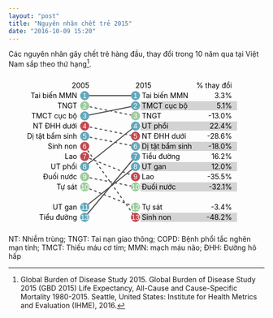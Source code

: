 ```yaml
---
layout: "post"
title: "Nguyên nhân chết trẻ 2015"
date: "2016-10-09 15:20"
---
```


Các nguyên nhân gây chết trẻ hàng đầu, thay đổi trong 10 năm qua tại Việt Nam sắp theo thứ hạng[^1].

<svg id="yll-arrow-chart-arrow-diagram" class="arrow-chart-svg" preserveAspectRatio="none" width="100%" height="300">
<g id="yll-arrow-chart-trs-g" transform="translate(150, 0)">
<g id="yll-arrow-chart-header-rank-2005-tt">
  <text y="20" x="9" text-anchor="end" dy=".35em">2005</text></g>
<g id="yll-arrow-chart-header-rank-2015-tt">
  <text y="20" x="100" text-anchor="start" dy=".35em">2015</text></g>
<g id="yll-arrow-chart-header-percent-change-tt">
  <text y="20" x="290" text-anchor="end" dy=".35em">% thay đổi</text></g>
<g id="yll-arrow-chart-lines">
  <line id="yll-arrow-chart-line-494" x1="0" x2="100" y1="40" y2="40" stroke="#4c4c4e" stroke-width="2" stroke-dasharray="none"></line>
  <line id="yll-arrow-chart-line-689" x1="0" x2="100" y1="60" y2="80" stroke="#4c4c4e" stroke-width="2" stroke-dasharray="5px, 5px"></line>
  <line id="yll-arrow-chart-line-493" x1="0" x2="100" y1="80" y2="60" stroke="#4c4c4e" stroke-width="2" stroke-dasharray="none"></line>
  <line id="yll-arrow-chart-line-322" x1="0" x2="100" y1="100" y2="120" stroke="#4c4c4e" stroke-width="2" stroke-dasharray="5px, 5px"></line>
  <line id="yll-arrow-chart-line-641" x1="0" x2="100" y1="120" y2="140" stroke="#4c4c4e" stroke-width="2" stroke-dasharray="5px, 5px"></line>
  <line id="yll-arrow-chart-line-381" x1="0" x2="100" y1="140" y2="280" stroke="#4c4c4e" stroke-width="2" stroke-dasharray="5px, 5px"></line>
  <line id="yll-arrow-chart-line-297" x1="0" x2="100" y1="160" y2="200" stroke="#4c4c4e" stroke-width="2" stroke-dasharray="5px, 5px"></line>
  <line id="yll-arrow-chart-line-426" x1="0" x2="100" y1="180" y2="100" stroke="#4c4c4e" stroke-width="2" stroke-dasharray="none"></line>
  <line id="yll-arrow-chart-line-698" x1="0" x2="100" y1="200" y2="220" stroke="#4c4c4e" stroke-width="2" stroke-dasharray="5px, 5px"></line>
  <line id="yll-arrow-chart-line-718" x1="0" x2="100" y1="220" y2="260" stroke="#4c4c4e" stroke-width="2" stroke-dasharray="5px, 5px"></line></g>
<g id="yll-arrow-chart-lines">
  <line id="yll-arrow-chart-line-417" x1="0" x2="100" y1="260" y2="180" stroke="#4c4c4e" stroke-width="2" stroke-dasharray="none"></line>
  <line id="yll-arrow-chart-line-587" x1="0" x2="100" y1="280" y2="160" stroke="#4c4c4e" stroke-width="2" stroke-dasharray="none"></line></g>
<g id="yll-arrow-chart-circles-tt">
<g id="yll-arrow-chart-row-tt-0">
  <text y="40" x="-15" text-anchor="end" dy=".35em">Tai biến MMN</text>
<g>
  <circle id="yll-arrow-chart-circle-2005-494" cx="0" cy="40" r="9" style="fill: rgb(98, 167, 185);"></circle>
  <text y="40" x="0" text-anchor="middle" dy=".35em" fill="#ffffff" font-family="AvenirNextLTW01-Heavy, sans-serif">1</text></g>
<g>
  <circle id="yll-arrow-chart-circle-2015-494" cx="100" cy="40" r="9" style="fill: rgb(98, 167, 185);"></circle>
  <text y="40" x="100" text-anchor="middle" dy=".35em" fill="#ffffff" font-family="AvenirNextLTW01-Heavy, sans-serif">1</text></g>
<g>
  <rect y="31" x="110" width="190" height="18" fill="#d3d3d3" style="visibility: hidden;"></rect>
  <text y="40" x="112.5" text-anchor="start" dy=".35em">Tai biến MMN</text>
  <text y="40" x="290" text-anchor="end" dy=".35em">3.3%</text></g></g>
<g id="yll-arrow-chart-row-tt-1">
  <text y="60" x="-15" text-anchor="end" dy=".35em">TNGT</text>
<g>
  <circle id="yll-arrow-chart-circle-2005-689" cx="0" cy="60" r="9" style="fill: rgb(157, 203, 156);"></circle>
  <text y="60" x="0" text-anchor="middle" dy=".35em" fill="#ffffff" font-family="AvenirNextLTW01-Heavy, sans-serif">2</text></g>
<g>
  <circle id="yll-arrow-chart-circle-2015-493" cx="100" cy="60" r="9" style="fill: rgb(98, 167, 185);"></circle>
  <text y="60" x="100" text-anchor="middle" dy=".35em" fill="#ffffff" font-family="AvenirNextLTW01-Heavy, sans-serif">2</text></g>
<g>
  <rect y="51" x="110" width="190" height="18" fill="#d3d3d3" style="visibility: visible;"></rect>
  <text y="60" x="112.5" text-anchor="start" dy=".35em">TMCT cục bộ</text>
  <text y="60" x="290" text-anchor="end" dy=".35em">5.1%</text></g></g>
<g id="yll-arrow-chart-row-tt-2">
  <text y="80" x="-15" text-anchor="end" dy=".35em">TMCT cục bộ</text>
<g>
  <circle id="yll-arrow-chart-circle-2005-493" cx="0" cy="80" r="9" style="fill: rgb(98, 167, 185);"></circle>
  <text y="80" x="0" text-anchor="middle" dy=".35em" fill="#ffffff" font-family="AvenirNextLTW01-Heavy, sans-serif">3</text></g>
<g>
  <circle id="yll-arrow-chart-circle-2015-689" cx="100" cy="80" r="9" style="fill: rgb(157, 203, 156);"></circle>
  <text y="80" x="100" text-anchor="middle" dy=".35em" fill="#ffffff" font-family="AvenirNextLTW01-Heavy, sans-serif">3</text></g>
<g>
  <rect y="71" x="110" width="190" height="18" fill="#d3d3d3" style="visibility: hidden;"></rect>
  <text y="80" x="112.5" text-anchor="start" dy=".35em">TNGT</text>
  <text y="80" x="290" text-anchor="end" dy=".35em">-13.0%</text></g></g>
<g id="yll-arrow-chart-row-tt-3">
  <text y="100" x="-15" text-anchor="end" dy=".35em">NT ĐHH dưới</text>
<g>
  <circle id="yll-arrow-chart-circle-2005-322" cx="0" cy="100" r="9" style="fill: rgb(194, 70, 79);"></circle>
  <text y="100" x="0" text-anchor="middle" dy=".35em" fill="#ffffff" font-family="AvenirNextLTW01-Heavy, sans-serif">4</text></g>
<g>
  <circle id="yll-arrow-chart-circle-2015-426" cx="100" cy="100" r="9" style="fill: rgb(98, 167, 185);"></circle>
  <text y="100" x="100" text-anchor="middle" dy=".35em" fill="#ffffff" font-family="AvenirNextLTW01-Heavy, sans-serif">4</text></g>
<g>
  <rect y="91" x="110" width="190" height="18" fill="#d3d3d3" style="visibility: visible;"></rect>
  <text y="100" x="112.5" text-anchor="start" dy=".35em">UT phổi</text>
  <text y="100" x="290" text-anchor="end" dy=".35em">22.4%</text></g></g>
<g id="yll-arrow-chart-row-tt-4">
  <text y="120" x="-15" text-anchor="end" dy=".35em">Dị tật bẩm sinh</text>
<g>
  <circle id="yll-arrow-chart-circle-2005-641" cx="0" cy="120" r="9" style="fill: rgb(98, 167, 185);"></circle>
  <text y="120" x="0" text-anchor="middle" dy=".35em" fill="#ffffff" font-family="AvenirNextLTW01-Heavy, sans-serif">5</text></g>
<g>
  <circle id="yll-arrow-chart-circle-2015-322" cx="100" cy="120" r="9" style="fill: rgb(194, 70, 79);"></circle>
  <text y="120" x="100" text-anchor="middle" dy=".35em" fill="#ffffff" font-family="AvenirNextLTW01-Heavy, sans-serif">5</text></g>
<g>
  <rect y="111" x="110" width="190" height="18" fill="#d3d3d3" style="visibility: hidden;"></rect>
  <text y="120" x="112.5" text-anchor="start" dy=".35em">NT ĐHH dưới</text>
  <text y="120" x="290" text-anchor="end" dy=".35em">-28.6%</text></g></g>
<g id="yll-arrow-chart-row-tt-5">
  <text y="140" x="-15" text-anchor="end" dy=".35em">Sinh non</text>
<g>
  <circle id="yll-arrow-chart-circle-2005-381" cx="0" cy="140" r="9" style="fill: rgb(194, 70, 79);"></circle>
  <text y="140" x="0" text-anchor="middle" dy=".35em" fill="#ffffff" font-family="AvenirNextLTW01-Heavy, sans-serif">6</text></g>
<g>
  <circle id="yll-arrow-chart-circle-2015-641" cx="100" cy="140" r="9" style="fill: rgb(98, 167, 185);"></circle>
  <text y="140" x="100" text-anchor="middle" dy=".35em" fill="#ffffff" font-family="AvenirNextLTW01-Heavy, sans-serif">6</text></g>
<g>
  <rect y="131" x="110" width="190" height="18" fill="#d3d3d3" style="visibility: visible;"></rect>
  <text y="140" x="112.5" text-anchor="start" dy=".35em">Dị tật bẩm sinh</text>
  <text y="140" x="290" text-anchor="end" dy=".35em">-18.0%</text></g></g>
<g id="yll-arrow-chart-row-tt-6">
  <text y="160" x="-15" text-anchor="end" dy=".35em">Lao</text>
<g>
  <circle id="yll-arrow-chart-circle-2005-297" cx="0" cy="160" r="9" style="fill: rgb(194, 70, 79);"></circle>
  <text y="160" x="0" text-anchor="middle" dy=".35em" fill="#ffffff" font-family="AvenirNextLTW01-Heavy, sans-serif">7</text></g>
<g>
  <circle id="yll-arrow-chart-circle-2015-587" cx="100" cy="160" r="9" style="fill: rgb(98, 167, 185);"></circle>
  <text y="160" x="100" text-anchor="middle" dy=".35em" fill="#ffffff" font-family="AvenirNextLTW01-Heavy, sans-serif">7</text></g>
<g>
  <rect y="151" x="110" width="190" height="18" fill="#d3d3d3" style="visibility: hidden;"></rect>
  <text y="160" x="112.5" text-anchor="start" dy=".35em">Tiểu đường</text>
  <text y="160" x="290" text-anchor="end" dy=".35em">16.2%</text></g></g>
<g id="yll-arrow-chart-row-tt-7">
  <text y="180" x="-15" text-anchor="end" dy=".35em">UT phổi</text>
<g>
  <circle id="yll-arrow-chart-circle-2005-426" cx="0" cy="180" r="9" style="fill: rgb(98, 167, 185);"></circle>
  <text y="180" x="0" text-anchor="middle" dy=".35em" fill="#ffffff" font-family="AvenirNextLTW01-Heavy, sans-serif">8</text></g>
<g>
  <circle id="yll-arrow-chart-circle-2015-417" cx="100" cy="180" r="9" style="fill: rgb(98, 167, 185);"></circle>
  <text y="180" x="100" text-anchor="middle" dy=".35em" fill="#ffffff" font-family="AvenirNextLTW01-Heavy, sans-serif">8</text></g>
<g>
  <rect y="171" x="110" width="190" height="18" fill="#d3d3d3" style="visibility: visible;"></rect>
  <text y="180" x="112.5" text-anchor="start" dy=".35em">UT gan</text>
  <text y="180" x="290" text-anchor="end" dy=".35em">12.0%</text></g></g>
<g id="yll-arrow-chart-row-tt-8">
  <text y="200" x="-15" text-anchor="end" dy=".35em">Đuối nước</text>
<g>
  <circle id="yll-arrow-chart-circle-2005-698" cx="0" cy="200" r="9" style="fill: rgb(157, 203, 156);"></circle>
  <text y="200" x="0" text-anchor="middle" dy=".35em" fill="#ffffff" font-family="AvenirNextLTW01-Heavy, sans-serif">9</text></g>
<g>
  <circle id="yll-arrow-chart-circle-2015-297" cx="100" cy="200" r="9" style="fill: rgb(194, 70, 79);"></circle>
  <text y="200" x="100" text-anchor="middle" dy=".35em" fill="#ffffff" font-family="AvenirNextLTW01-Heavy, sans-serif">9</text></g>
<g>
  <rect y="191" x="110" width="190" height="18" fill="#d3d3d3" style="visibility: hidden;"></rect>
  <text y="200" x="112.5" text-anchor="start" dy=".35em">Lao</text>
  <text y="200" x="290" text-anchor="end" dy=".35em">-35.5%</text></g></g>
<g id="yll-arrow-chart-row-tt-9">
  <text y="220" x="-15" text-anchor="end" dy=".35em">Tự sát</text>
<g>
  <circle id="yll-arrow-chart-circle-2005-718" cx="0" cy="220" r="9" style="fill: rgb(157, 203, 156);"></circle>
  <text y="220" x="0" text-anchor="middle" dy=".35em" fill="#ffffff" font-family="AvenirNextLTW01-Heavy, sans-serif">10</text></g>
<g>
  <circle id="yll-arrow-chart-circle-2015-698" cx="100" cy="220" r="9" style="fill: rgb(157, 203, 156);"></circle>
  <text y="220" x="100" text-anchor="middle" dy=".35em" fill="#ffffff" font-family="AvenirNextLTW01-Heavy, sans-serif">10</text></g>
<g>
  <rect y="211" x="110" width="190" height="18" fill="#d3d3d3" style="visibility: visible;"></rect>
  <text y="220" x="112.5" text-anchor="start" dy=".35em">Đuối nước</text>
  <text y="220" x="290" text-anchor="end" dy=".35em">-32.1%</text></g></g></g>
<g id="yll-arrow-chart-circles-o">
<g id="yll-arrow-chart-row-o-0">
  <text y="260" x="-15" text-anchor="end" dy=".35em">UT gan</text>
<g>
  <circle id="yll-arrow-chart-circle-2005-417" cx="0" cy="260" r="9" style="fill: rgb(98, 167, 185);"></circle>
  <text y="260" x="0" text-anchor="middle" dy=".35em" fill="#ffffff" font-family="AvenirNextLTW01-Heavy, sans-serif">11</text></g>
<g>
  <circle id="yll-arrow-chart-circle-2015-718" cx="100" cy="260" r="9" style="fill: rgb(157, 203, 156);"></circle>
  <text y="260" x="100" text-anchor="middle" dy=".35em" fill="#ffffff" font-family="AvenirNextLTW01-Heavy, sans-serif">12</text></g>
<g>
  <rect y="251" x="110" width="190" height="18" fill="#d3d3d3" style="visibility: hidden;"></rect>
  <text y="260" x="112.5" text-anchor="start" dy=".35em">Tự sát</text>
  <text y="260" x="290" text-anchor="end" dy=".35em">-3.4%</text></g></g>
<g id="yll-arrow-chart-row-o-1">
  <text y="280" x="-15" text-anchor="end" dy=".35em">Tiểu đường</text>
<g>
  <circle id="yll-arrow-chart-circle-2005-587" cx="0" cy="280" r="9" style="fill: rgb(98, 167, 185);"></circle>
  <text y="280" x="0" text-anchor="middle" dy=".35em" fill="#ffffff" font-family="AvenirNextLTW01-Heavy, sans-serif">13</text></g>
<g>
  <circle id="yll-arrow-chart-circle-2015-381" cx="100" cy="280" r="9" style="fill: rgb(194, 70, 79);"></circle>
  <text y="280" x="100" text-anchor="middle" dy=".35em" fill="#ffffff" font-family="AvenirNextLTW01-Heavy, sans-serif">13</text></g>
<g>
  <rect y="271" x="110" width="190" height="18" fill="#d3d3d3" style="visibility: visible;"></rect>
  <text y="280" x="112.5" text-anchor="start" dy=".35em">Sinh non</text>
  <text y="280" x="290" text-anchor="end" dy=".35em">-48.2%</text></g></g></g></g></svg>

NT: Nhiễm trùng; TNGT: Tai nạn giao thông; COPD: Bệnh phổi tắc nghẽn mạn tính; TMCT: Thiếu máu cơ tim; MMN: mạch máu não; ĐHH: Đường hô hấp

[^1]: Global Burden of Disease Study 2015. Global Burden of Disease Study 2015 (GBD 2015) Life Expectancy, All-Cause and Cause-Specific Mortality 1980-2015. Seattle, United States: Institute for Health Metrics and Evaluation (IHME), 2016.
